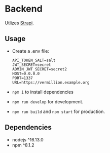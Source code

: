 # Backend

Utlizes [Strapi](https://strapi.io).

## Usage

- Create a .env file:

  ```
  API_TOKEN_SALT=salt
  JWT_SECRET=secret
  ADMIN_JWT_SECRET=secret2
  HOST=0.0.0.0
  PORT=1337
  URL=https://vermillion.example.org
  ```

- `npm i` to install dependencies
- `npm run develop` for development.
- `npm run build` and `npm start` for production.

## Dependencies

- nodejs ^16.13.0
- npm ^8.1.2
